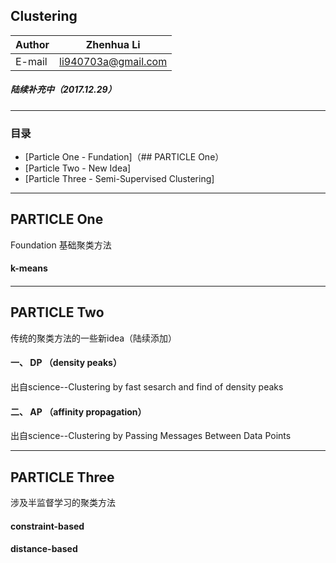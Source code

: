 Clustering
-------
|Author|Zhenhua Li|
|---|---|
|E-mail|li940703a@gmail.com

##### 陆续补充中（2017.12.29）
****
### 目录
* [Particle One - Fundation]（## PARTICLE One）
* [Particle Two - New Idea]
* [Particle Three - Semi-Supervised Clustering]
****
##  PARTICLE One
Foundation
基础聚类方法
#### k-means
#### 
****
## PARTICLE Two
传统的聚类方法的一些新idea（陆续添加）
#### 一、 DP （density peaks）
出自science--Clustering by fast sesarch and find of density peaks
#### 二、 AP （affinity propagation）
出自science--Clustering by Passing Messages Between Data Points

****
## PARTICLE Three

涉及半监督学习的聚类方法
#### constraint-based

#### distance-based

